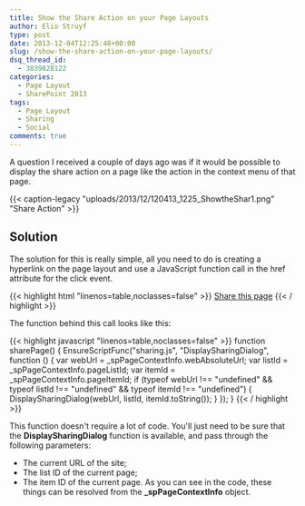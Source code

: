 ```yaml
---
title: Show the Share Action on your Page Layouts
author: Elio Struyf
type: post
date: 2013-12-04T12:25:48+00:00
slug: /show-the-share-action-on-your-page-layouts/
dsq_thread_id:
  - 3839828122
categories:
  - Page Layout
  - SharePoint 2013
tags:
  - Page Layout
  - Sharing
  - Social
comments: true
---
```


A question I received a couple of days ago was if it would be possible to display the share action on a page like the action in the context menu of that page.

{{< caption-legacy "uploads/2013/12/120413_1225_ShowtheShar1.png" "Share Action" >}}

## Solution

The solution for this is really simple, all you need to do is creating a hyperlink on the page layout and use a JavaScript function call in the href attribute for the click event.

{{< highlight html "linenos=table,noclasses=false" >}}
<a href="javascript:sharePage()" title="Share page">Share this page</a>
{{< / highlight >}}

The function behind this call looks like this:

{{< highlight javascript "linenos=table,noclasses=false" >}}
function sharePage() {
  EnsureScriptFunc("sharing.js", "DisplaySharingDialog", function () {
    var webUrl = _spPageContextInfo.webAbsoluteUrl;
    var listId = _spPageContextInfo.pageListId;
    var itemId = _spPageContextInfo.pageItemId;
    if (typeof webUrl !== "undefined" && typeof listId !== "undefined" && typeof itemId !== "undefined") {
      DisplaySharingDialog(webUrl, listId, itemId.toString());
    }
  });
}
{{< / highlight >}}

This function doesn't require a lot of code. You'll just need to be sure that the **DisplaySharingDialog** function is available, and pass through the following parameters:

*   The current URL of the site;
*   The list ID of the current page;
*   The item ID of the current page.
As you can see in the code, these things can be resolved from the **_spPageContextInfo** object.